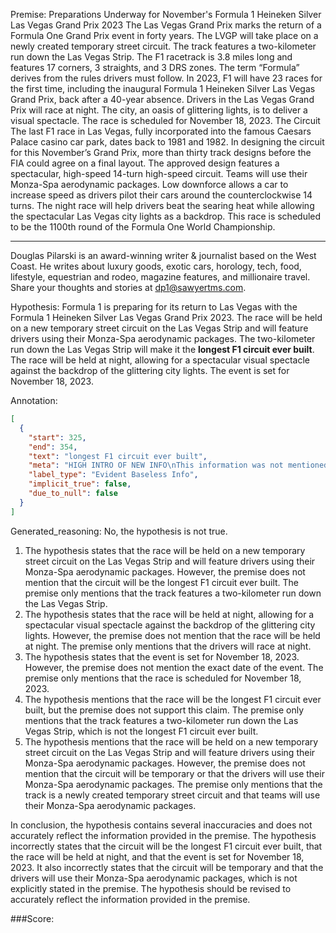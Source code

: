 
Premise:
Preparations Underway for November's Formula 1 Heineken Silver Las Vegas Grand Prix 2023
The Las Vegas Grand Prix marks the return of a Formula One Grand Prix event in forty years. The LVGP will take place on a newly created temporary street circuit. The track features a two-kilometer run down the Las Vegas Strip.
The F1 racetrack is 3.8 miles long and features 17 corners, 3 straights, and 3 DRS zones. The term “Formula” derives from the rules drivers must follow. In 2023, F1 will have 23 races for the first time, including the inaugural Formula 1 Heineken Silver Las Vegas Grand Prix, back after a 40-year absence.
Drivers in the Las Vegas Grand Prix will race at night. The city, an oasis of glittering lights, is to deliver a visual spectacle. The race is scheduled for November 18, 2023.
The Circuit
The last F1 race in Las Vegas, fully incorporated into the famous Caesars Palace casino car park, dates back to 1981 and 1982.
In designing the circuit for this November’s Grand Prix, more than thirty track designs before the FIA could agree on a final layout. The approved design features a spectacular, high-speed 14-turn high-speed circuit.
Teams will use their Monza-Spa aerodynamic packages. Low downforce allows a car to increase speed as drivers pilot their cars around the counterclockwise 14 turns.
The night race will help drivers beat the searing heat while allowing the spectacular Las Vegas city lights as a backdrop.
This race is scheduled to be the 1100th round of the Formula One World Championship.
***
Douglas Pilarski is an award-winning writer & journalist based on the West Coast. He writes about luxury goods, exotic cars, horology, tech, food, lifestyle, equestrian and rodeo, magazine features, and millionaire travel.
Share your thoughts and stories at dp1@sawyertms.com.

Hypothesis:
Formula 1 is preparing for its return to Las Vegas with the Formula 1 Heineken Silver Las Vegas Grand Prix 2023. The race will be held on a new temporary street circuit on the Las Vegas Strip and will feature drivers using their Monza-Spa aerodynamic packages. The two-kilometer run down the Las Vegas Strip will make it the **longest F1 circuit ever built**. The race will be held at night, allowing for a spectacular visual spectacle against the backdrop of the glittering city lights. The event is set for November 18, 2023.

Annotation:
```json
[
  {
    "start": 325,
    "end": 354,
    "text": "longest F1 circuit ever built",
    "meta": "HIGH INTRO OF NEW INFO\nThis information was not mentioned in the source content",
    "label_type": "Evident Baseless Info",
    "implicit_true": false,
    "due_to_null": false
  }
]
```

Generated_reasoning:
No, the hypothesis is not true.

1. The hypothesis states that the race will be held on a new temporary street circuit on the Las Vegas Strip and will feature drivers using their Monza-Spa aerodynamic packages. However, the premise does not mention that the circuit will be the longest F1 circuit ever built. The premise only mentions that the track features a two-kilometer run down the Las Vegas Strip.
2. The hypothesis states that the race will be held at night, allowing for a spectacular visual spectacle against the backdrop of the glittering city lights. However, the premise does not mention that the race will be held at night. The premise only mentions that the drivers will race at night.
3. The hypothesis states that the event is set for November 18, 2023. However, the premise does not mention the exact date of the event. The premise only mentions that the race is scheduled for November 18, 2023.
4. The hypothesis mentions that the race will be the longest F1 circuit ever built, but the premise does not support this claim. The premise only mentions that the track features a two-kilometer run down the Las Vegas Strip, which is not the longest F1 circuit ever built.
5. The hypothesis mentions that the race will be held on a new temporary street circuit on the Las Vegas Strip and will feature drivers using their Monza-Spa aerodynamic packages. However, the premise does not mention that the circuit will be temporary or that the drivers will use their Monza-Spa aerodynamic packages. The premise only mentions that the track is a newly created temporary street circuit and that teams will use their Monza-Spa aerodynamic packages.

In conclusion, the hypothesis contains several inaccuracies and does not accurately reflect the information provided in the premise. The hypothesis incorrectly states that the circuit will be the longest F1 circuit ever built, that the race will be held at night, and that the event is set for November 18, 2023. It also incorrectly states that the circuit will be temporary and that the drivers will use their Monza-Spa aerodynamic packages, which is not explicitly stated in the premise. The hypothesis should be revised to accurately reflect the information provided in the premise.

###Score:
